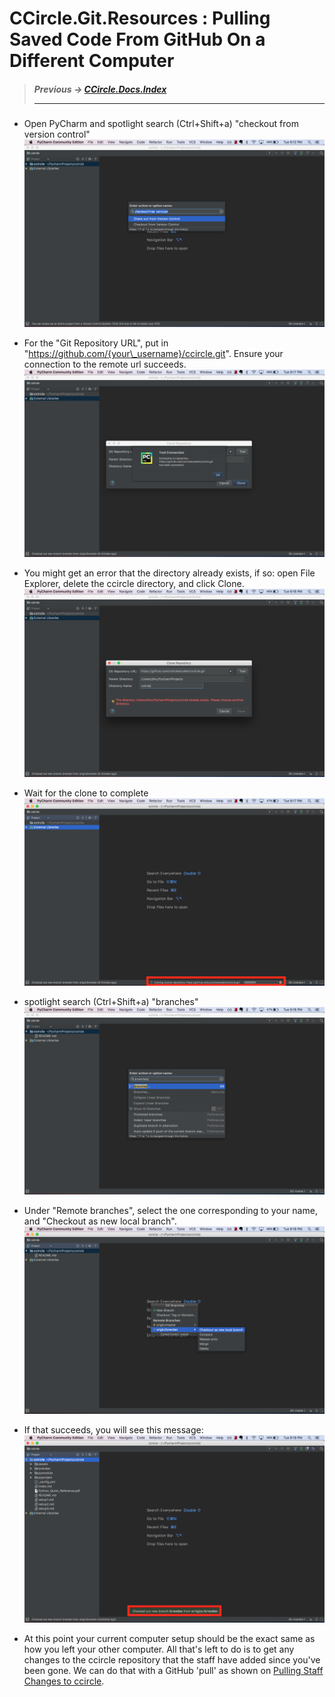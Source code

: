 # CCircle.Git.Resources : Pulling Saved Code From GitHub On a Different Computer
> ##### Previous -> [CCircle.Docs.Index](../../../index.md)<hr>

* Open PyCharm and spotlight search (Ctrl+Shift+a) "checkout from version control"
    ![newClone1](image/newClone1.png)

* For the "Git Repository URL", put in "https://github.com/{your\_username}/ccircle.git".
    Ensure your connection to the remote url succeeds.
    ![newClone2](image/newClone2.png)

* You might get an error that the directory already exists, if so:
    open File Explorer, delete the ccircle directory, and click Clone.
    ![newClone3](image/newClone3.png)

* Wait for the clone to complete
    ![newClone4](image/newClone4.png)

* spotlight search (Ctrl+Shift+a) "branches"
    ![newClone5](image/newClone5.png)

* Under "Remote branches", select the one corresponding to your name, and "Checkout as new local branch".
    ![newClone6](image/newClone6.png)

* If that succeeds, you will see this message:
    ![newClone7](image/newClone7.png)

* At this point your current computer setup should be the exact same as how you left your other computer.
    All that's left to do is to get any changes to the ccircle repository that the staff have added since you've been gone.
    We can do that with a GitHub 'pull' as shown on [Pulling Staff Changes to ccircle](pull).


